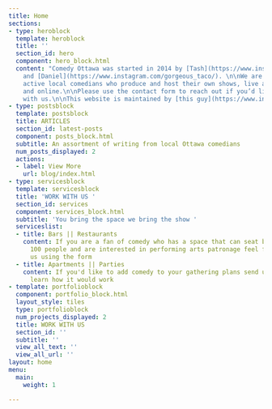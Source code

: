 ```yaml
---
title: Home
sections:
- type: heroblock
  template: heroblock
  title: ''
  section_id: hero
  component: hero_block.html
  content: "Comedy Ottawa was started in 2014 by [Tash](https://www.instagram.com/lowenergycomic/)
    and [Daniel](https://www.instagram.com/gorgeous_taco/). \n\nWe are a network of
    active local comedians who produce and host their own shows, live at various venues
    and online.\n\nPlease use the contact form to reach out if you’d like to work
    with us.\n\nThis website is maintained by [this guy](https://www.instagram.com/lowenergycomic/)."
- type: postsblock
  template: postsblock
  title: ARTICLES
  section_id: latest-posts
  component: posts_block.html
  subtitle: An assortment of writing from local Ottawa comedians
  num_posts_displayed: 2
  actions:
  - label: View More
    url: blog/index.html
- type: servicesblock
  template: servicesblock
  title: 'WORK WITH US '
  section_id: services
  component: services_block.html
  subtitle: 'You bring the space we bring the show '
  serviceslist:
  - title: Bars || Restaurants
    content: If you are a fan of comedy who has a space that can seat between 10 -
      100 people and are interested in performing arts patronage feel free to contact
      us using the form
  - title: Apartments || Parties
    content: If you'd like to add comedy to your gathering plans send us a line to
      learn how it would work
- template: portfolioblock
  component: portfolio_block.html
  layout_style: tiles
  type: portfolioblock
  num_projects_displayed: 2
  title: WORK WITH US
  section_id: ''
  subtitle: ''
  view_all_text: ''
  view_all_url: ''
layout: home
menu:
  main:
    weight: 1

---
```

